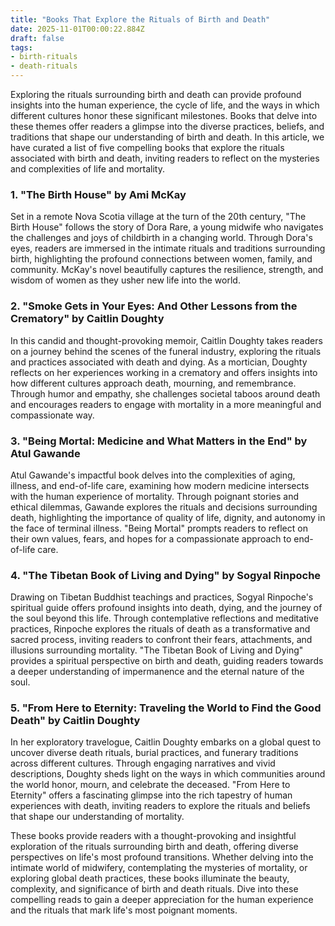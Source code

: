 ```yaml
---
title: "Books That Explore the Rituals of Birth and Death"
date: 2025-11-01T00:00:22.884Z
draft: false
tags: 
- birth-rituals
- death-rituals
---
```


Exploring the rituals surrounding birth and death can provide profound insights into the human experience, the cycle of life, and the ways in which different cultures honor these significant milestones. Books that delve into these themes offer readers a glimpse into the diverse practices, beliefs, and traditions that shape our understanding of birth and death. In this article, we have curated a list of five compelling books that explore the rituals associated with birth and death, inviting readers to reflect on the mysteries and complexities of life and mortality.

### 1. "The Birth House" by Ami McKay

Set in a remote Nova Scotia village at the turn of the 20th century, "The Birth House" follows the story of Dora Rare, a young midwife who navigates the challenges and joys of childbirth in a changing world. Through Dora's eyes, readers are immersed in the intimate rituals and traditions surrounding birth, highlighting the profound connections between women, family, and community. McKay's novel beautifully captures the resilience, strength, and wisdom of women as they usher new life into the world.

### 2. "Smoke Gets in Your Eyes: And Other Lessons from the Crematory" by Caitlin Doughty

In this candid and thought-provoking memoir, Caitlin Doughty takes readers on a journey behind the scenes of the funeral industry, exploring the rituals and practices associated with death and dying. As a mortician, Doughty reflects on her experiences working in a crematory and offers insights into how different cultures approach death, mourning, and remembrance. Through humor and empathy, she challenges societal taboos around death and encourages readers to engage with mortality in a more meaningful and compassionate way.

### 3. "Being Mortal: Medicine and What Matters in the End" by Atul Gawande

Atul Gawande's impactful book delves into the complexities of aging, illness, and end-of-life care, examining how modern medicine intersects with the human experience of mortality. Through poignant stories and ethical dilemmas, Gawande explores the rituals and decisions surrounding death, highlighting the importance of quality of life, dignity, and autonomy in the face of terminal illness. "Being Mortal" prompts readers to reflect on their own values, fears, and hopes for a compassionate approach to end-of-life care.

### 4. "The Tibetan Book of Living and Dying" by Sogyal Rinpoche

Drawing on Tibetan Buddhist teachings and practices, Sogyal Rinpoche's spiritual guide offers profound insights into death, dying, and the journey of the soul beyond this life. Through contemplative reflections and meditative practices, Rinpoche explores the rituals of death as a transformative and sacred process, inviting readers to confront their fears, attachments, and illusions surrounding mortality. "The Tibetan Book of Living and Dying" provides a spiritual perspective on birth and death, guiding readers towards a deeper understanding of impermanence and the eternal nature of the soul.

### 5. "From Here to Eternity: Traveling the World to Find the Good Death" by Caitlin Doughty

In her exploratory travelogue, Caitlin Doughty embarks on a global quest to uncover diverse death rituals, burial practices, and funerary traditions across different cultures. Through engaging narratives and vivid descriptions, Doughty sheds light on the ways in which communities around the world honor, mourn, and celebrate the deceased. "From Here to Eternity" offers a fascinating glimpse into the rich tapestry of human experiences with death, inviting readers to explore the rituals and beliefs that shape our understanding of mortality.

These books provide readers with a thought-provoking and insightful exploration of the rituals surrounding birth and death, offering diverse perspectives on life's most profound transitions. Whether delving into the intimate world of midwifery, contemplating the mysteries of mortality, or exploring global death practices, these books illuminate the beauty, complexity, and significance of birth and death rituals. Dive into these compelling reads to gain a deeper appreciation for the human experience and the rituals that mark life's most poignant moments.